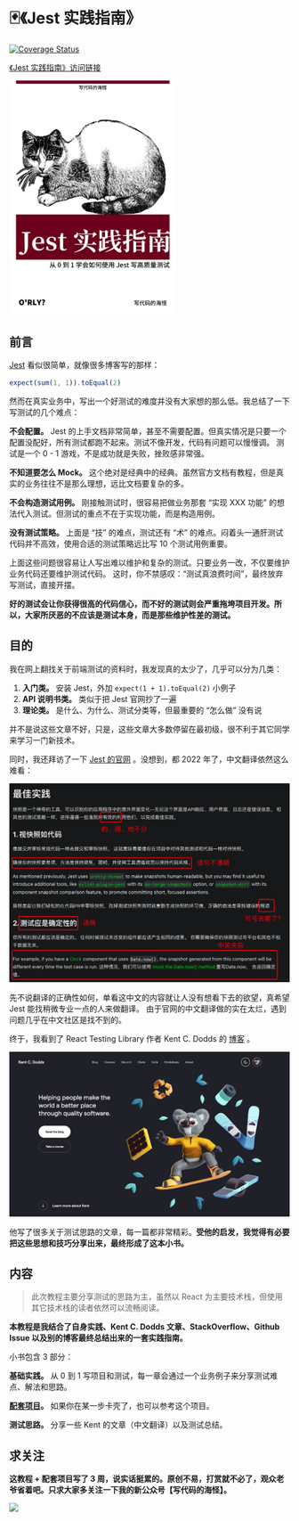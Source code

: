 # 🃏《Jest 实践指南》

[![Coverage Status](https://coveralls.io/repos/github/haixiangyan/jest-tutorial-example/badge.svg?branch=main)](https://coveralls.io/github/haixiangyan/jest-tutorial?branch=main)


[《Jest 实践指南》访问链接](https://github.yanhaixiang.com/jest-tutorial/)

<img src="./cover.jpeg" width="300"/>

## 前言

[Jest](https://jestjs.io/) 看似很简单，就像很多博客写的那样：

```js
expect(sum(1, 1)).toEqual(2)
```

然而在真实业务中，写出一个好测试的难度并没有大家想的那么低。我总结了一下写测试的几个难点：

**不会配置。** Jest 的上手文档非常简单，甚至不需要配置。但真实情况是只要一个配置没配好，所有测试都跑不起来。测试不像开发，代码有问题可以慢慢调。
测试是一个 0 - 1 游戏，不是成功就是失败，挫败感非常强。

**不知道要怎么 Mock。** 这个绝对是经典中的经典。虽然官方文档有教程，但是真实的业务往往不是那么理想，远比文档要复杂的多。

**不会构造测试用例。** 刚接触测试时，很容易把做业务那套 “实现 XXX 功能” 的想法代入测试。但测试的重点不在于实现功能，而是构造用例。

**没有测试策略。** 上面是 “技” 的难点，测试还有 “术” 的难点。闷着头一通肝测试代码并不高效，使用合适的测试策略远比写 10 个测试用例重要。

上面这些问题很容易让人写出难以维护和复杂的测试。只要业务一改，不仅要维护业务代码还要维护测试代码。
这时，你不禁感叹：“测试真浪费时间”，最终放弃写测试，直接开摆。

**好的测试会让你获得很高的代码信心，而不好的测试则会严重拖垮项目开发。所以，大家所厌恶的不应该是测试本身，而是那些维护性差的测试。**

## 目的

我在网上翻找关于前端测试的资料时，我发现真的太少了，几乎可以分为几类：

1. **入门类。** 安装 Jest，外加 `expect(1 + 1).toEqual(2)` 小例子
2. **API 说明书类。** 类似于把 Jest 官网抄了一遍
3. **理论类。** 是什么、为什么、测试分类等，但最重要的 “怎么做” 没有说

并不是说这些文章不好，只是，这些文章大多数停留在最初级，很不利于其它同学来学习一门新技术。

同时，我还拜访了一下 [Jest 的官网](https://jestjs.io/zh-Hans/) 。没想到，都 2022 年了，中文翻译依然这么难看：

![](./docs/bad-translation.png)

先不说翻译的正确性如何，单看这中文的内容就让人没有想看下去的欲望，真希望 Jest 能找稍微专业一点的人来做翻译。
由于官网的中文翻译做的实在太烂，遇到问题几乎在中文社区是找不到的。

终于，我看到了 React Testing Library 作者 Kent C. Dodds 的 [博客](https://kentcdodds.com/) 。

![](./docs/kentcdodds.png)

他写了很多关于测试思路的文章，每一篇都非常精彩。**受他的启发，我觉得有必要把这些思想和技巧分享出来，最终形成了这本小书。**


## 内容

> 此次教程主要分享测试的思路为主，虽然以 React 为主要技术栈，但使用其它技术栈的读者依然可以流畅阅读。

**本教程是我结合了自身实践、Kent C. Dodds 文章、StackOverflow、Github Issue 以及别的博客最终总结出来的一套实践指南。**

小书包含 3 部分：

**基础实践。** 从 0 到 1 写项目和测试，每一章会通过一个业务例子来分享测试难点、解法和思路。

**[配套项目](https://github.com/haixiangyan/jest-tutorial-example)。** 如果你在某一步卡壳了，也可以参考这个项目。

**测试思路。** 分享一些 Kent 的文章（中文翻译）以及测试总结。

## 求关注

**这教程 + 配套项目写了 3 周，说实话挺累的。原创不易，打赏就不必了，观众老爷省着吧。只求大家多关注一下我的新公众号【写代码的海怪】。**

![](./qrcode.gif)
